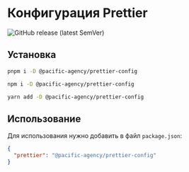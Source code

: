 # Конфигурация Prettier

![GitHub release (latest SemVer)](https://img.shields.io/github/v/release/pacific-agency/prettier-config)

## Установка

```bash
pnpm i -D @pacific-agency/prettier-config
```

```bash
npm i -D @pacific-agency/prettier-config
```

```bash
yarn add -D @pacific-agency/prettier-config
```

## Использование

Для использования нужно добавить в файл `package.json`:

```json
{
  "prettier": "@pacific-agency/prettier-config"
}
```
